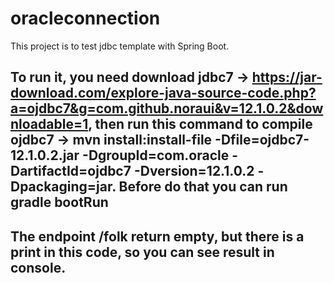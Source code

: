 # oracleconnection

This project is to test jdbc template with Spring Boot.

## To run it, you need download jdbc7 -> https://jar-download.com/explore-java-source-code.php?a=ojdbc7&g=com.github.noraui&v=12.1.0.2&downloadable=1, then run this command to compile ojdbc7 -> mvn install:install-file -Dfile=ojdbc7-12.1.0.2.jar -DgroupId=com.oracle -DartifactId=ojdbc7 -Dversion=12.1.0.2 -Dpackaging=jar. Before do that you can run gradle bootRun
## The endpoint /folk return empty, but there is a print in this code, so you can see result in console.
